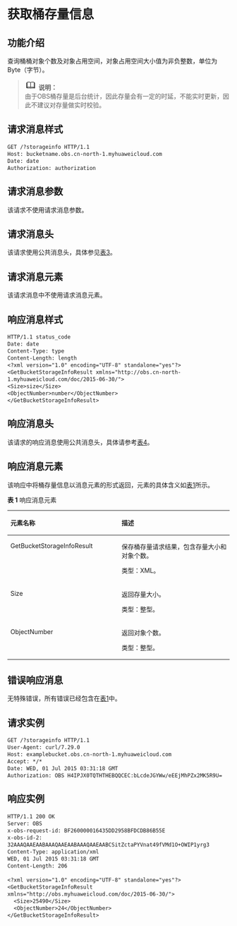 # 获取桶存量信息<a name="ZH-CN_TOPIC_0100846739"></a>

## 功能介绍<a name="section5584184924715"></a>

查询桶桶对象个数及对象占用空间，对象占用空间大小值为非负整数，单位为Byte（字节）。

>![](public_sys-resources/icon-note.gif) **说明：**   
>由于OBS桶存量是后台统计，因此存量会有一定的时延，不能实时更新，因此不建议对存量做实时校验。  

## 请求消息样式<a name="section27845207"></a>

```
GET /?storageinfo HTTP/1.1 
Host: bucketname.obs.cn-north-1.myhuaweicloud.com 
Date: date
Authorization: authorization
```

## 请求消息参数<a name="section49280276"></a>

该请求不使用请求消息参数。

## 请求消息头<a name="section40869308"></a>

该请求使用公共消息头，具体参见[表3](REST-API介绍.md#table25197309)。

## 请求消息元素<a name="section32279454"></a>

该请求消息中不使用请求消息元素。

## 响应消息样式<a name="section22079637"></a>

```
HTTP/1.1 status_code
Date: date
Content-Type: type
Content-Length: length
<?xml version="1.0" encoding="UTF-8" standalone="yes"?> 
<GetBucketStorageInfoResult xmlns="http://obs.cn-north-1.myhuaweicloud.com/doc/2015-06-30/"> 
<Size>size</Size> 
<ObjectNumber>number</ObjectNumber> 
</GetBucketStorageInfoResult>
```

## 响应消息头<a name="section64499009"></a>

该请求的响应消息使用公共消息头，具体请参考[表4](REST-API介绍.md#d0e686)。

## 响应消息元素<a name="section43620171"></a>

该响应中将桶存量信息以消息元素的形式返回，元素的具体含义如[表1](#table4057783695910)所示。

**表 1**  响应消息元素

<a name="table4057783695910"></a>
<table><thead align="left"><tr id="row66246136"><th class="cellrowborder" valign="top" width="50%" id="mcps1.2.3.1.1"><p id="p64336831"><a name="p64336831"></a><a name="p64336831"></a><strong id="b42160567"><a name="b42160567"></a><a name="b42160567"></a>元素名称</strong></p>
</th>
<th class="cellrowborder" valign="top" width="50%" id="mcps1.2.3.1.2"><p id="p59562751"><a name="p59562751"></a><a name="p59562751"></a><strong id="b66302712"><a name="b66302712"></a><a name="b66302712"></a>描述</strong></p>
</th>
</tr>
</thead>
<tbody><tr id="row1810620"><td class="cellrowborder" valign="top" width="50%" headers="mcps1.2.3.1.1 "><p id="p12442532"><a name="p12442532"></a><a name="p12442532"></a>GetBucketStorageInfoResult</p>
</td>
<td class="cellrowborder" valign="top" width="50%" headers="mcps1.2.3.1.2 "><p id="p1212185"><a name="p1212185"></a><a name="p1212185"></a>保存桶存量请求结果，包含存量大小和对象个数。</p>
<p id="p10909667"><a name="p10909667"></a><a name="p10909667"></a>类型：XML。</p>
</td>
</tr>
<tr id="row31078146"><td class="cellrowborder" valign="top" width="50%" headers="mcps1.2.3.1.1 "><p id="p34301896"><a name="p34301896"></a><a name="p34301896"></a>Size</p>
</td>
<td class="cellrowborder" valign="top" width="50%" headers="mcps1.2.3.1.2 "><p id="p26990162"><a name="p26990162"></a><a name="p26990162"></a>返回存量大小。</p>
<p id="p41584868"><a name="p41584868"></a><a name="p41584868"></a>类型：整型。</p>
</td>
</tr>
<tr id="row38719496"><td class="cellrowborder" valign="top" width="50%" headers="mcps1.2.3.1.1 "><p id="p49271508"><a name="p49271508"></a><a name="p49271508"></a>ObjectNumber</p>
</td>
<td class="cellrowborder" valign="top" width="50%" headers="mcps1.2.3.1.2 "><p id="p31569179"><a name="p31569179"></a><a name="p31569179"></a>返回对象个数。</p>
<p id="p15687161"><a name="p15687161"></a><a name="p15687161"></a>类型：整型。</p>
</td>
</tr>
</tbody>
</table>

## 错误响应消息<a name="section57037220"></a>

无特殊错误，所有错误已经包含在[表1](错误码列表.md#d0e843)中。

## 请求实例<a name="section14482163815396"></a>

```
GET /?storageinfo HTTP/1.1
User-Agent: curl/7.29.0
Host: examplebucket.obs.cn-north-1.myhuaweicloud.com
Accept: */*
Date: WED, 01 Jul 2015 03:31:18 GMT
Authorization: OBS H4IPJX0TQTHTHEBQQCEC:bLcdeJGYWw/eEEjMhPZx2MK5R9U=
```

## 响应实例<a name="section76081155815"></a>

```
HTTP/1.1 200 OK
Server: OBS
x-obs-request-id: BF260000016435DD2958BFDCDB86B55E
x-obs-id-2: 32AAAQAAEAABAAAQAAEAABAAAQAAEAABCSitZctaPYVnat49fVMd1O+OWIP1yrg3
Content-Type: application/xml
WED, 01 Jul 2015 03:31:18 GMT
Content-Length: 206

<?xml version="1.0" encoding="UTF-8" standalone="yes"?>
<GetBucketStorageInfoResult xmlns="http://obs.myhuaweicloud.com/doc/2015-06-30/">
  <Size>25490</Size>
  <ObjectNumber>24</ObjectNumber>
</GetBucketStorageInfoResult>
```

